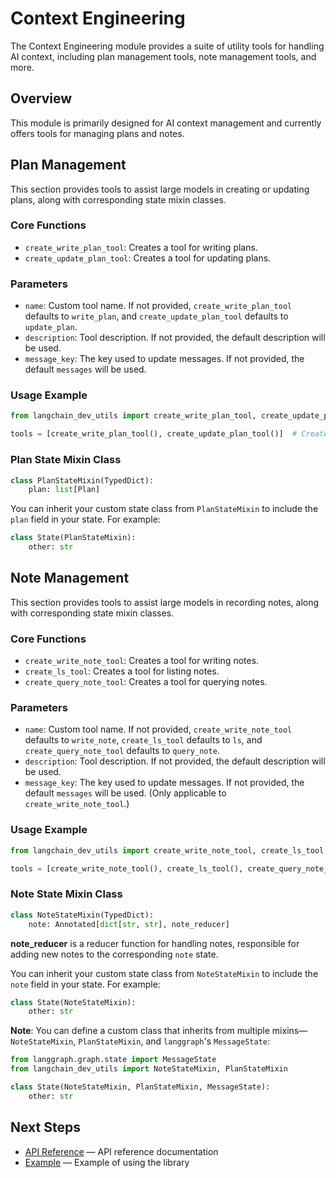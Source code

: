 # Context Engineering

The Context Engineering module provides a suite of utility tools for handling AI context, including plan management tools, note management tools, and more.

## Overview

This module is primarily designed for AI context management and currently offers tools for managing plans and notes.

## Plan Management

This section provides tools to assist large models in creating or updating plans, along with corresponding state mixin classes.

### Core Functions

- `create_write_plan_tool`: Creates a tool for writing plans.
- `create_update_plan_tool`: Creates a tool for updating plans.

### Parameters

- `name`: Custom tool name. If not provided, `create_write_plan_tool` defaults to `write_plan`, and `create_update_plan_tool` defaults to `update_plan`.
- `description`: Tool description. If not provided, the default description will be used.
- `message_key`: The key used to update messages. If not provided, the default `messages` will be used.

### Usage Example

```python
from langchain_dev_utils import create_write_plan_tool, create_update_plan_tool

tools = [create_write_plan_tool(), create_update_plan_tool()]  # Create plan tools
```

### Plan State Mixin Class

```python
class PlanStateMixin(TypedDict):
    plan: list[Plan]
```

You can inherit your custom state class from `PlanStateMixin` to include the `plan` field in your state. For example:

```python
class State(PlanStateMixin):
    other: str
```

## Note Management

This section provides tools to assist large models in recording notes, along with corresponding state mixin classes.

### Core Functions

- `create_write_note_tool`: Creates a tool for writing notes.
- `create_ls_tool`: Creates a tool for listing notes.
- `create_query_note_tool`: Creates a tool for querying notes.

### Parameters

- `name`: Custom tool name. If not provided, `create_write_note_tool` defaults to `write_note`, `create_ls_tool` defaults to `ls`, and `create_query_note_tool` defaults to `query_note`.
- `description`: Tool description. If not provided, the default description will be used.
- `message_key`: The key used to update messages. If not provided, the default `messages` will be used. (Only applicable to `create_write_note_tool`.)

### Usage Example

```python
from langchain_dev_utils import create_write_note_tool, create_ls_tool, create_query_note_tool

tools = [create_write_note_tool(), create_ls_tool(), create_query_note_tool()]  # Create note tools
```

### Note State Mixin Class

```python
class NoteStateMixin(TypedDict):
    note: Annotated[dict[str, str], note_reducer]
```

**note_reducer** is a reducer function for handling notes, responsible for adding new notes to the corresponding `note` state.

You can inherit your custom state class from `NoteStateMixin` to include the `note` field in your state. For example:

```python
class State(NoteStateMixin):
    other: str
```

**Note**: You can define a custom class that inherits from multiple mixins—`NoteStateMixin`, `PlanStateMixin`, and `langgraph`'s `MessageState`:

```python
from langgraph.graph.state import MessageState
from langchain_dev_utils import NoteStateMixin, PlanStateMixin

class State(NoteStateMixin, PlanStateMixin, MessageState):
    other: str
```

## Next Steps

- [API Reference](./api-reference.md) — API reference documentation
- [Example](./example.md) — Example of using the library
